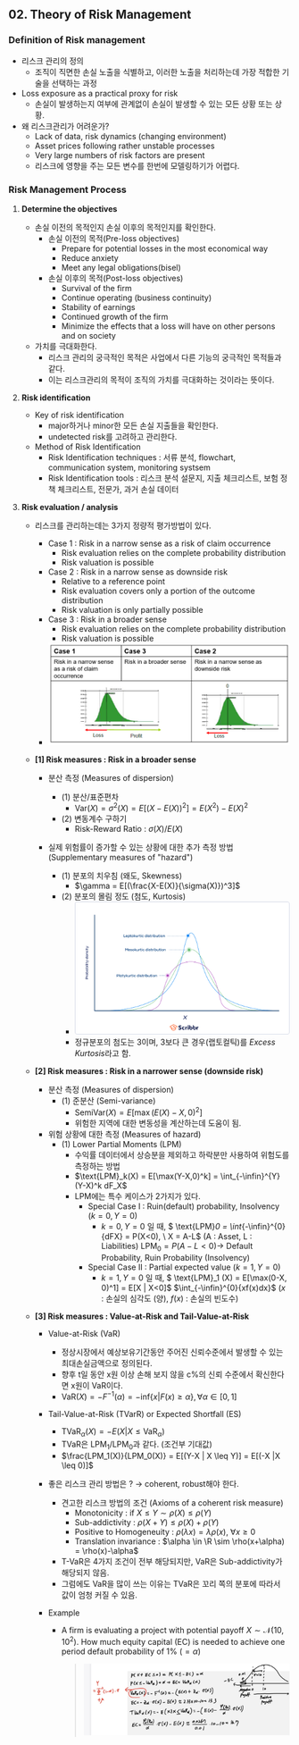 ## 02. Theory of Risk Management

### Definition of Risk management

- 리스크 관리의 정의
  - 조직이 직면한 손실 노출을 식별하고, 이러한 노출을 처리하는데 가장 적합한 기술을 선택하는 과정
- Loss exposure as a practical proxy for risk
  - 손실이 발생하는지 여부에 관계없이 손실이 발생할 수 있는 모든 상황 또는 상황.
- 왜 리스크관리가 어려운가?
  - Lack of data, risk dynamics (changing environment)
  - Asset prices following rather unstable processes
  - Very large numbers of risk factors are present
  - 리스크에 영향을 주는 모든 변수를 한번에 모델링하기가 어렵다.

### Risk Management Process

1. **Determine the objectives**
   
   - 손실 이전의 목적인지 손실 이후의 목적인지를 확인한다.
     - 손실 이전의 목적(Pre-loss objectives)
       - Prepare for potential losses in the most economical way
       - Reduce anxiety
       - Meet any legal obligations(bisel)
     - 손실 이후의 목적(Post-loss objectives)
       - Survival of the firm
       - Continue operating (business continuity)
       - Stability of earnings
       - Continued growth of the firm
       - Minimize the effects that a loss will have on other persons and on society
   - 가치를 극대화한다.
     - 리스크 관리의 궁극적인 목적은 사업에서 다른 기능의 궁극적인 목적들과 같다.
     - 이는 리스크관리의 목적이 조직의 가치를 극대화하는 것이라는 뜻이다.
   
2. **Risk identification**
   - Key of risk identification
     - major하거나 minor한 모든 손실 지출들을 확인한다.
     - undetected risk를 고려하고 관리한다.
   - Method of Risk Identification
     - Risk Identification techniques : 서류 분석, flowchart, communication system, monitoring systsem
     - Risk Identification tools : 리스크 분석 설문지, 지출 체크리스트, 보험 정책 체크리스트, 전문가, 과거 손실 데이터

3. **Risk evaluation / analysis**

   - 리스크를 관리하는데는 3가지 정량적 평가방법이 있다.

     - Case 1 : Risk in a narrow sense as a risk of claim occurrence
       - Risk evaluation relies on the complete probability distribution
       - Risk valuation is possible
     - Case 2 : Risk in a narrow sense as downside risk
       - Relative to a reference point
       - Risk evaluation covers only a portion of the outcome distribution
       - Risk valuation is only partially possible
     - Case 3 : Risk in a broader sense
       - Risk evaluation relies on the complete probability distribution
       - Risk valuation is possible
     - <img src=".\img\image-20230914165350783.png" alt="image-20230914165350783" style="zoom: 67%;" />

   - **[1] Risk measures : Risk in a broader sense**

     - 분산 측정 (Measures of dispersion)
       - (1) 분산/표준편차
         - $\text{Var}(X) = \sigma^2(X) = E[(X-E(X))^2] = E(X^2)-E(X)^2$
       - (2) 변동계수 구하기
         - Risk-Reward Ratio : $\sigma(X) / E(X)$

     - 실제 위험률이 증가할 수 있는 상황에 대한 추가 측정 방법 (Supplementary measures of "hazard")
       - (1) 분포의 치우침 (왜도, Skewness)
         - $\gamma = E[(\frac{X-E(X)}{\sigma(X)})^3]$
       - (2) 분포의 몰림 정도 (첨도, Kurtosis)
         - <img src=".\img\The-difference-between-skewness-and-kurtosis.webp" alt="What Is Kurtosis? | Definition, Examples & Formula" style="zoom: 50%;" />
         - 정규분포의 첨도는 3이며, 3보다 큰 경우(랩토컬틱)를 *Excess Kurtosis*라고 함.

   - **[2] Risk measures : Risk in a narrower sense (downside risk)**

     - 분산 측정 (Measures of dispersion)
       - (1) 준분산 (Semi-variance)
         - $\text{SemiVar}(X) = E[\max(E(X) - X, 0)^2]$
         - 위험한 지역에 대한 변동성을 계산하는데 도움이 됨.
     - 위험 상황에 대한 측정 (Measures of hazard)
       - (1) Lower Partial Moments (LPM)
         - 수익률 데이터에서 상승분을 제외하고 하락분만 사용하여 위험도를 측정하는 방법
         - $\text{LPM}_k(X) = E[\max(Y-X,0)^k] = \int_{-\infin}^{Y} (Y-X)^k dF_X$
         - LPM에는 특수 케이스가 2가지가 있다. 
           - Special Case I : Ruin(default) probability, Insolvency ($k=0, Y=0$)
             - $k=0, Y=0$ 일 때,
               $  \text{LPM}_0 = \int_{-\infin}^{0}{dFX} = P(X<0), \ X = A-L$ (A : Asset, L : Liabilities)
               $\text{LPM}_0 = P(A-L<0) \rightarrow$ Default Probability, Ruin Probability (Insolvency)  
           - Special Case II : Partial expected value ($k=1, Y=0$)
             - $k=1, Y=0$ 일 때,
               $  \text{LPM}_1 (X) = E[\max(0-X, 0)^1] = E[X | X<0]$
               $\int_{-\infin}^{0}{xf(x)dx}$ ($x$ : 손실의 심각도 (양), $f(x)$ : 손실의 빈도수)

   - **[3] Risk measures : Value-at-Risk and Tail-Value-at-Risk**

     - Value-at-Risk (VaR)

       - 정상시장에서 예상보유기간동안 주어진 신뢰수준에서 발생할 수 있는 최대손실금액으로 정의된다.
       - 향후 t일 동안 x원 이상 손해 보지 않을 c%의 신뢰 수준에서 확신한다면 x원이 VaR이다.
       - $\text{VaR}(X) = -F^{-1}(\alpha) = -\text{inf}\{x | F(x)\geq \alpha \}, \forall \alpha \in [0,1]$

     - Tail-Value-at-Risk (TVarR) or Expected Shortfall (ES)

       - $\text{TVaR}_{\alpha}(X) = -E(X|X \leq \text{VaR}_{\alpha})$
       - TVaR은 $\text{LPM}_1 / \text{LPM}_0$과 같다. (조건부 기대값)
       - $\frac{LPM_1(X)}{LPM_0(X)} = E[(Y-X | X \leq Y)] = E[(-X |X \leq 0)]$

     - 좋은 리스크 관리 방법은 ? $\rightarrow$ coherent, robust해야 한다.

       - 견고한 리스크 방법의 조건 (Axioms of a coherent risk measure)
         - Monotonicity : if $X \leq Y \sim \rho(X) \leq \rho (Y)$
         - Sub-addictivity : $\rho(X+Y) \leq \rho(X) + \rho(Y)$
         - Positive to Homogeneuity : $\rho(\lambda x) = \lambda \rho(x), \ \forall x \geq 0$
         - Translation invariance : $\alpha \in \R \sim \rho(x+\alpha) = \rho(x)-\alpha$
       - T-VaR은 4가지 조건이 전부 해당되지만, VaR은 Sub-addictivity가 해당되지 않음.
       - 그럼에도 VaR을 많이 쓰는 이유는 TVaR은 꼬리 쪽의 분포에 따라서 값이 엄청 커질 수 있음.

     - Example

       - A firm is evaluating a project with potential payoff $X \sim \mathcal{N}(10,10^2)$. How much equity capital (EC) is needed to achieve one period default probability of 1% ($=\alpha$)

         > <img src=".\img\image-20230914175553538.png" alt="image-20230914175553538" style="zoom:50%;" />

